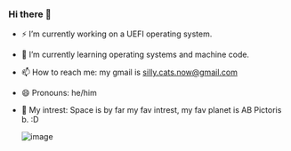 ### Hi there 👋

- ⚡ I’m currently working on a UEFI operating system.
- 🌱 I’m currently learning operating systems and machine code.
- 📫 How to reach me: my gmail is silly.cats.now@gmail.com
- 😄 Pronouns: he/him
- 🔭 My intrest: Space is by far my fav intrest, my fav planet is AB Pictoris b. :D

  ![image](https://github.com/TortillaPapper/TortillaPapper/assets/165419437/a8253ee6-6127-465c-8b33-c35c506ae04c)

  
